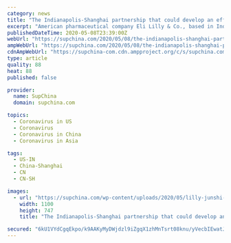 ```yaml
---
category: news
title: "The Indianapolis-Shanghai partnership that could develop an effective COVID-19 remedy"
excerpt: "American pharmaceutical company Eli Lilly & Co., based in Indianapolis, Indiana, is partnering with Shanghai Junshi Biosciences Co. to develop a remedy for COVID-19, and aims to begin clinical trials of an antibody treatment in the U."
publishedDateTime: 2020-05-08T23:39:00Z
webUrl: "https://supchina.com/2020/05/08/the-indianapolis-shanghai-partnership-that-could-develop-an-effective-covid-19-remedy/"
ampWebUrl: "https://supchina.com/2020/05/08/the-indianapolis-shanghai-partnership-that-could-develop-an-effective-covid-19-remedy/amp/"
cdnAmpWebUrl: "https://supchina-com.cdn.ampproject.org/c/s/supchina.com/2020/05/08/the-indianapolis-shanghai-partnership-that-could-develop-an-effective-covid-19-remedy/amp/"
type: article
quality: 88
heat: 88
published: false

provider:
  name: SupChina
  domain: supchina.com

topics:
  - Coronavirus in US
  - Coronavirus
  - Coronavirus in China
  - Coronavirus in Asia

tags:
  - US-IN
  - China-Shanghai
  - CN
  - CN-SH

images:
  - url: "https://supchina.com/wp-content/uploads/2020/05/lilly-junshi-covid-remedy.jpg"
    width: 1100
    height: 747
    title: "The Indianapolis-Shanghai partnership that could develop an effective COVID-19 remedy"

secured: "6kU1VYdCgqEkpo/k9AAKyMyDWjdzl9iZgqX1zhMnTsrt08knu/yVecbIEwatJzp/qqgSx4NGH0hd66xYPu5ugS6EUoDDDr6sux+yx4F3A1Jf+3wjoGeaI3jFEHM4EeUybI38F8j8qfk9GV89qyBxbLszlv9TWMNcgXrqCvd/RxxFFrqXWBgFavo9SQXxn2+7ZWyjr9IL4V5yihOc5Ww6wom1rvlsdz2HwQjB2vXldYy8sHWD1UssOzFoeAWtoov8r9m5CiLbWIvVc+yvSQjLBcsZO8oqZs89r9AnIE0VjxKGNsdD8mRiI/0lQTkvT2au;pKUShhCMWhowMGbXkhe8fA=="
---
```


